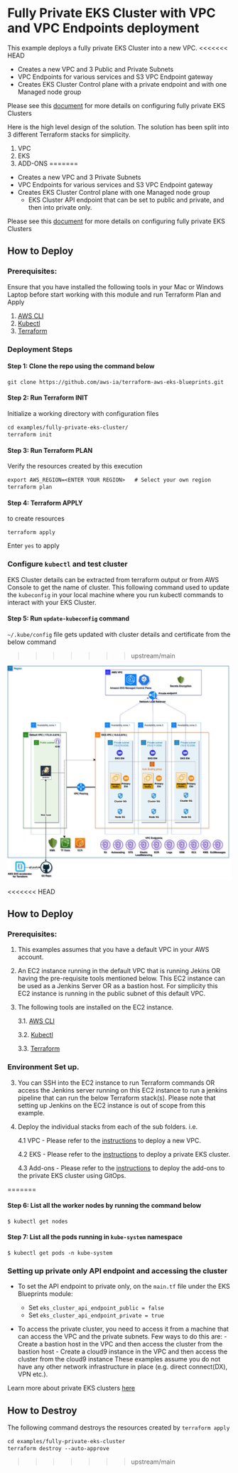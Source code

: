 # Fully Private EKS Cluster with VPC and VPC Endpoints deployment

This example deploys a fully private EKS Cluster into a new VPC.
<<<<<<< HEAD
 - Creates a new VPC and 3 Public and Private Subnets
 - VPC Endpoints for various services and S3 VPC Endpoint gateway
 - Creates EKS Cluster Control plane with a private endpoint and with one Managed node group

Please see this [document](https://docs.aws.amazon.com/eks/latest/userguide/private-clusters.html) for more details on configuring fully private EKS Clusters

Here is the high level design of the solution. The solution has been split into 3 different Terraform stacks for simplicity.
1. VPC
2. EKS
3. ADD-ONS
=======

- Creates a new VPC and 3 Private Subnets
- VPC Endpoints for various services and S3 VPC Endpoint gateway
- Creates EKS Cluster Control plane with one Managed node group
  - EKS Cluster API endpoint that can be set to public and private, and then into private only.

Please see this [document](https://docs.aws.amazon.com/eks/latest/userguide/private-clusters.html) for more details on configuring fully private EKS Clusters

## How to Deploy

### Prerequisites:

Ensure that you have installed the following tools in your Mac or Windows Laptop before start working with this module and run Terraform Plan and Apply

1. [AWS CLI](https://docs.aws.amazon.com/cli/latest/userguide/install-cliv2.html)
2. [Kubectl](https://Kubernetes.io/docs/tasks/tools/)
3. [Terraform](https://learn.hashicorp.com/tutorials/terraform/install-cli)

### Deployment Steps

#### Step 1: Clone the repo using the command below

```shell script
git clone https://github.com/aws-ia/terraform-aws-eks-blueprints.git
```

#### Step 2: Run Terraform INIT

Initialize a working directory with configuration files

```shell script
cd examples/fully-private-eks-cluster/
terraform init
```

#### Step 3: Run Terraform PLAN

Verify the resources created by this execution

```shell script
export AWS_REGION=<ENTER YOUR REGION>   # Select your own region
terraform plan
```

#### Step 4: Terraform APPLY

to create resources

```shell script
terraform apply
```

Enter `yes` to apply

### Configure `kubectl` and test cluster

EKS Cluster details can be extracted from terraform output or from AWS Console to get the name of cluster.
This following command used to update the `kubeconfig` in your local machine where you run kubectl commands to interact with your EKS Cluster.

#### Step 5: Run `update-kubeconfig` command

`~/.kube/config` file gets updated with cluster details and certificate from the below command
>>>>>>> upstream/main

![High Level Design](../../images/EKS_private_cluster.jpg)

<<<<<<< HEAD
## How to Deploy
### Prerequisites:
1. This examples assumes that you have a default VPC in your AWS account.
2. An EC2 instance running in the default VPC that is running Jekins OR having the pre-requisite tools mentioned below. This EC2 instance can be used as a Jenkins Server OR as a bastion host. For simplicity this EC2 instance is running in the public subnet of this default VPC.
3. The following tools are installed on the EC2 instance.

    3.1. [AWS CLI](https://docs.aws.amazon.com/cli/latest/userguide/install-cliv2.html)

    3.2. [Kubectl](https://Kubernetes.io/docs/tasks/tools/)

    3.3. [Terraform](https://learn.hashicorp.com/tutorials/terraform/install-cli)

### Environment Set up.

3. You can SSH into the EC2 instance to run Terraform commands OR access the Jenkins server running on this EC2 instance to run a jenkins pipeline that can run the below Terraform stack(s). Please note that setting up Jenkins on the EC2 instance is out of scope from this example.

4. Deploy the individual stacks from each of the sub folders. i.e.

    4.1 VPC - Please refer to the [instructions](./vpc/README.md) to deploy a new VPC. 

    4.2 EKS - Please refer to the [instructions](./eks/README.md) to deploy a private EKS cluster.

    4.3 Add-ons - Please refer to the [instructions](./add-ons/README.md) to deploy the add-ons to the private EKS cluster using GitOps.

<!--- END_TF_DOCS --->
=======
#### Step 6: List all the worker nodes by running the command below

    $ kubectl get nodes

#### Step 7: List all the pods running in `kube-system` namespace

    $ kubectl get pods -n kube-system

### Setting up private only API endpoint and accessing the cluster

- To set the API endpoint to private only, on the `main.tf` file under the EKS Blueprints module:

  - Set `eks_cluster_api_endpoint_public = false`
  - Set `eks_cluster_api_endpoint_private = true`

- To access the private cluster, you need to access it from a machine that can access the VPC and the private subnets. Few ways to do this are: - Create a bastion host in the VPC and then access the cluster from the bastion host - Create a cloud9 instance in the VPC and then access the cluster from the cloud9 instance
  These examples assume you do not have any other network infrastructure in place (e.g. direct connect(DX), VPN etc.).

Learn more about private EKS clusters [here](https://docs.aws.amazon.com/eks/latest/userguide/private-clusters.html)

## How to Destroy

The following command destroys the resources created by `terraform apply`

```shell script
cd examples/fully-private-eks-cluster
terraform destroy --auto-approve
```
>>>>>>> upstream/main
